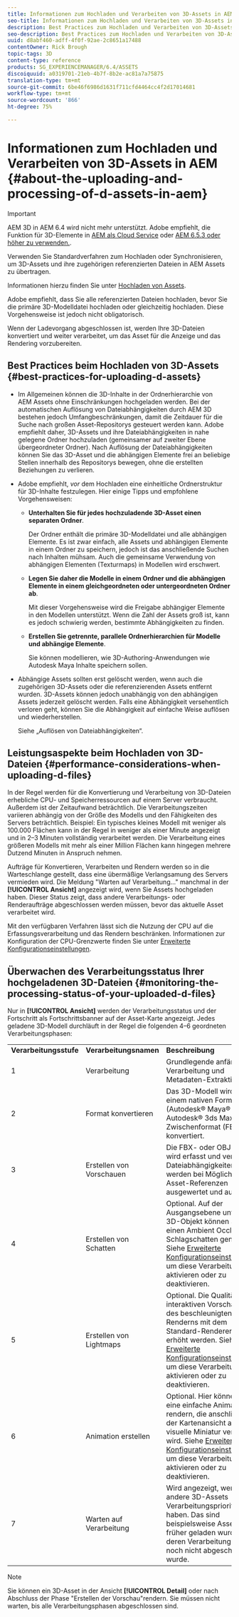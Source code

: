 ```yaml
---
title: Informationen zum Hochladen und Verarbeiten von 3D-Assets in AEM
seo-title: Informationen zum Hochladen und Verarbeiten von 3D-Assets in AEM
description: Best Practices zum Hochladen und Verarbeiten von 3D-Assets.
seo-description: Best Practices zum Hochladen und Verarbeiten von 3D-Assets.
uuid: d8abf460-adff-4f0f-92ae-2c8651a17488
contentOwner: Rick Brough
topic-tags: 3D
content-type: reference
products: SG_EXPERIENCEMANAGER/6.4/ASSETS
discoiquuid: a0319701-21eb-4b7f-8b2e-ac81a7a75875
translation-type: tm+mt
source-git-commit: 6be46f6986d1631f711cfd4464cc4f2d17014681
workflow-type: tm+mt
source-wordcount: '866'
ht-degree: 75%

---
```



# Informationen zum Hochladen und Verarbeiten von 3D-Assets in AEM {#about-the-uploading-and-processing-of-d-assets-in-aem}

>[!IMPORTANT]
>
>AEM 3D in AEM 6.4 wird nicht mehr unterstützt. Adobe empfiehlt, die Funktion für 3D-Elemente in [AEM als Cloud Service](https://experienceleague.adobe.com/docs/experience-manager-cloud-service/assets/dynamicmedia/assets-3d.html#dynamicmedia) oder [AEM 6.5.3 oder höher zu verwenden.](https://experienceleague.adobe.com/docs/experience-manager-65/assets/dynamic/assets-3d.html#dynamic).

Verwenden Sie Standardverfahren zum Hochladen oder Synchronisieren, um 3D-Assets und ihre zugehörigen referenzierten Dateien in AEM Assets zu übertragen.

Informationen hierzu finden Sie unter [Hochladen von Assets](managing-assets-touch-ui.md#uploading-assets).

Adobe empfiehlt, dass Sie alle referenzierten Dateien hochladen, bevor Sie die primäre 3D-Modelldatei hochladen oder gleichzeitig hochladen. Diese Vorgehensweise ist jedoch nicht obligatorisch.

Wenn der Ladevorgang abgeschlossen ist, werden Ihre 3D-Dateien konvertiert und weiter verarbeitet, um das Asset für die Anzeige und das Rendering vorzubereiten.

## Best Practices beim Hochladen von 3D-Assets {#best-practices-for-uploading-d-assets}

* Im Allgemeinen können die 3D-Inhalte in der Ordnerhierarchie von AEM Assets ohne Einschränkungen hochgeladen werden. Bei der automatischen Auflösung von Dateiabhängigkeiten durch AEM 3D bestehen jedoch Umfangbeschränkungen, damit die Zeitdauer für die Suche nach großen Asset-Repositorys gesteuert werden kann. Adobe empfiehlt daher, 3D-Assets und ihre Dateiabhängigkeiten in nahe gelegene Ordner hochzuladen (gemeinsamer auf zweiter Ebene übergeordneter Ordner). Nach Auflösung der Dateiabhängigkeiten können Sie das 3D-Asset und die abhängigen Elemente frei an beliebige Stellen innerhalb des Repositorys bewegen, ohne die erstellten Beziehungen zu verlieren.
* Adobe empfiehlt, *vor* dem Hochladen eine einheitliche Ordnerstruktur für 3D-Inhalte festzulegen. Hier einige Tipps und empfohlene Vorgehensweisen:

   * **Unterhalten Sie für jedes hochzuladende 3D-Asset einen separaten Ordner**.

       Der Ordner enthält die primäre 3D-Modelldatei und alle abhängigen Elemente. Es ist zwar einfach, alle Assets und abhängigen Elemente in einem Ordner zu speichern, jedoch ist das anschließende Suchen nach Inhalten mühsam. Auch die gemeinsame Verwendung von abhängigen Elementen (Texturmaps) in Modellen wird erschwert.

   * **Legen Sie daher die Modelle in einem Ordner und die abhängigen Elemente in einem gleichgeordneten oder untergeordneten Ordner ab**.

      Mit dieser Vorgehensweise wird die Freigabe abhängiger Elemente in den Modellen unterstützt. Wenn die Zahl der Assets groß ist, kann es jedoch schwierig werden, bestimmte Abhängigkeiten zu finden.

   * **Erstellen Sie getrennte, parallele Ordnerhierarchien für Modelle und abhängige Elemente**.

      Sie können modellieren, wie 3D-Authoring-Anwendungen wie Autodesk Maya Inhalte speichern sollen.

* Abhängige Assets sollten erst gelöscht werden, wenn auch die zugehörigen 3D-Assets oder die referenzierenden Assets entfernt wurden. 3D-Assets können jedoch unabhängig von den abhängigen Assets jederzeit gelöscht werden. Falls eine Abhängigkeit versehentlich verloren geht, können Sie die Abhängigkeit auf einfache Weise auflösen und wiederherstellen.

    Siehe „Auflösen von Dateiabhängigkeiten“. 

## Leistungsaspekte beim Hochladen von 3D-Dateien {#performance-considerations-when-uploading-d-files}

In der Regel werden für die Konvertierung und Verarbeitung von 3D-Dateien erhebliche CPU- und Speicherressourcen auf einem Server verbraucht. Außerdem ist der Zeitaufwand beträchtlich. Die Verarbeitungszeiten variieren abhängig von der Größe des Modells und den Fähigkeiten des Servers beträchtlich. Beispiel: Ein typisches kleines Modell mit weniger als 100.000 Flächen kann in der Regel in weniger als einer Minute angezeigt und in 2–3 Minuten vollständig verarbeitet werden. Die Verarbeitung eines größeren Modells mit mehr als einer Million Flächen kann hingegen mehrere Dutzend Minuten in Anspruch nehmen.

Aufträge für Konvertieren, Verarbeiten und Rendern werden so in die Warteschlange gestellt, dass eine übermäßige Verlangsamung des Servers vermieden wird. Die Meldung &quot;Warten auf Verarbeitung...&quot; manchmal in der **[!UICONTROL Ansicht]** angezeigt wird, wenn Sie Assets hochgeladen haben. Dieser Status zeigt, dass andere Verarbeitungs- oder Renderaufträge abgeschlossen werden müssen, bevor das aktuelle Asset verarbeitet wird.

Mit den verfügbaren Verfahren lässt sich die Nutzung der CPU auf die Erfassungsverarbeitung und das Rendern beschränken. Informationen zur Konfiguration der CPU-Grenzwerte finden Sie unter [Erweiterte Konfigurationseinstellungen](advanced-config-3d.md).

## Überwachen des Verarbeitungsstatus Ihrer hochgeladenen 3D-Dateien  {#monitoring-the-processing-status-of-your-uploaded-d-files}

Nur in **[!UICONTROL Ansicht]** werden der Verarbeitungsstatus und der Fortschritt als Fortschrittsbanner auf der Asset-Karte angezeigt. Jedes geladene 3D-Modell durchläuft in der Regel die folgenden 4–6 geordneten Verarbeitungsphasen:

<table> 
 <tbody> 
  <tr> 
   <td><strong>Verarbeitungsstufe</strong><br /> </td> 
   <td><strong>Verarbeitungsnamen</strong></td> 
   <td><strong>Beschreibung</strong></td> 
  </tr> 
  <tr> 
   <td>1</td> 
   <td>Verarbeitung</td> 
   <td>Grundlegende anfängliche Verarbeitung und Metadaten-Extraktion.</td> 
  </tr> 
  <tr> 
   <td>2</td> 
   <td>Format konvertieren</td> 
   <td>Das 3D-Modell wird von einem nativen Format (Autodesk® Maya® oder Autodesk® 3ds Max®) in ein Zwischenformat (FBX) konvertiert.</td> 
  </tr> 
  <tr> 
   <td>3</td> 
   <td>Erstellen von Vorschauen</td> 
   <td>Die FBX- oder OBJ-Datei wird erfasst und verarbeitet. Dateiabhängigkeiten werden bei Möglichkeit als Asset-Referenzen ausgewertet und aufgelöst.</td> 
  </tr> 
  <tr> 
   <td>4</td> 
   <td>Erstellen von Schatten</td> 
   <td>Optional. Auf der Ausgangsebene unter dem 3D-Objekt können Sie einen Ambient Occlusion-Schlagschatten generieren. Siehe <a href="/help/assets/advanced-config-3d.md">Erweiterte Konfigurationseinstellungen</a>, um diese Verarbeitung zu aktivieren oder zu deaktivieren.</td> 
  </tr> 
  <tr> 
   <td>5<br /> </td> 
   <td>Erstellen von Lightmaps</td> 
   <td>Optional. Die Qualität der interaktiven Vorschau und des beschleunigten Renderns mit dem Standard-Renderer kann erhöht werden. Siehe <a href="/help/assets/advanced-config-3d.md">Erweiterte Konfigurationseinstellungen</a>, um diese Verarbeitung zu aktivieren oder zu deaktivieren.</td> 
  </tr> 
  <tr> 
   <td>6<br /> </td> 
   <td>Animation erstellen</td> 
   <td>Optional. Hier können Sie eine einfache Animation rendern, die anschließend in der Kartenansicht als visuelle Miniatur verwendet wird. Siehe <a href="/help/assets/advanced-config-3d.md">Erweiterte Konfigurationseinstellungen</a>, um diese Verarbeitung zu aktivieren oder zu deaktivieren.</td> 
  </tr> 
  <tr> 
   <td>7<br /> </td> 
   <td>Warten auf Verarbeitung</td> 
   <td>Wird angezeigt, wenn andere 3D-Assets Verarbeitungspriorität haben. Das sind beispielsweise Assets, die früher geladen wurden, deren Verarbeitung jedoch noch nicht abgeschlossen wurde.</td> 
  </tr> 
 </tbody> 
</table>

>[!NOTE]
>
>Sie können ein 3D-Asset in der Ansicht **[!UICONTROL Detail]** oder nach Abschluss der Phase &quot;Erstellen der Vorschau&quot;rendern. Sie müssen nicht warten, bis alle Verarbeitungsphasen abgeschlossen sind.


